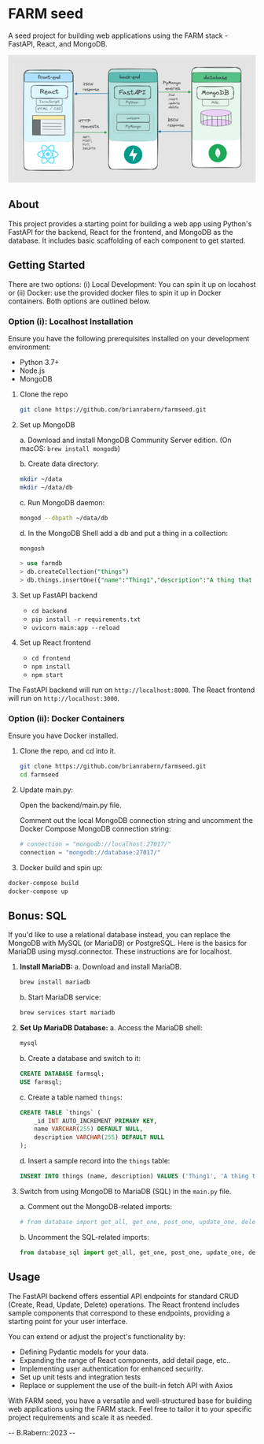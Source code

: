 # FARM seed

A seed project for building web applications using the FARM stack - FastAPI, React, and MongoDB.

![Screenshot](farm_wire.png)

## About

This project provides a starting point for building a web app using Python's FastAPI for the backend, React for the frontend, and MongoDB as the database. It includes basic scaffolding of each component to get started.

## Getting Started

There are two options: (i) Local Development: You can spin it up on locahost or (ii) Docker: use the provided docker files to spin it up in Docker containers. Both options are outlined below.

### Option (i): Localhost Installation

Ensure you have the following prerequisites installed on your development environment:

- Python 3.7+
- Node.js
- MongoDB

1. Clone the repo

   ```bash
   git clone https://github.com/brianrabern/farmseed.git
   ```

2. Set up MongoDB

   a. Download and install MongoDB Community Server edition. (On macOS: `brew install mongodb`)

   b. Create data directory:

   ```bash
   mkdir ~/data
   mkdir ~/data/db
   ```

   c. Run MongoDB daemon:

   ```bash
   mongod --dbpath ~/data/db
   ```

   d. In the MongoDB Shell add a db and put a thing in a collection:

   ```bash
   mongosh
   ```

   ```sql
   > use farmdb
   > db.createCollection("things")
   > db.things.insertOne({"name":"Thing1","description":"A thing that shines"})
   ```

3. Set up FastAPI backend

   - `cd backend`
   - `pip install -r requirements.txt`
   - `uvicorn main:app --reload`

4. Set up React frontend

   - `cd frontend`
   - `npm install`
   - `npm start`

The FastAPI backend will run on `http://localhost:8000`.
The React frontend will run on `http://localhost:3000`.

### Option (ii): Docker Containers

Ensure you have Docker installed.

1. Clone the repo, and cd into it.

   ```bash
   git clone https://github.com/brianrabern/farmseed.git
   cd farmseed
   ```

2. Update main.py:

   Open the backend/main.py file.

   Comment out the local MongoDB connection string and uncomment the Docker Compose MongoDB connection string:

   ```python
   # connection = "mongodb://localhost:27017/"
   connection = "mongodb://database:27017/"
   ```

3. Docker build and spin up:

```bash
docker-compose build
docker-compose up
```

## Bonus: SQL

If you'd like to use a relational database instead, you can replace the MongoDB with MySQL (or MariaDB) or PostgreSQL. Here is the basics for MariaDB using mysql.connector. These instructions are for localhost.

1. **Install MariaDB:**
   a. Download and install MariaDB.

   ```bash
   brew install mariadb
   ```

   b. Start MariaDB service:

   ```bash
   brew services start mariadb
   ```

2. **Set Up MariaDB Database:**
   a. Access the MariaDB shell:

   ```bash
   mysql
   ```

   b. Create a database and switch to it:

   ```sql
   CREATE DATABASE farmsql;
   USE farmsql;
   ```

   c. Create a table named `things`:

   ```sql
   CREATE TABLE `things` (
       _id INT AUTO_INCREMENT PRIMARY KEY,
       name VARCHAR(255) DEFAULT NULL,
       description VARCHAR(255) DEFAULT NULL
   );
   ```

   d. Insert a sample record into the `things` table:

   ```sql
   INSERT INTO things (name, description) VALUES ('Thing1', 'A thing that shines');
   ```

3. Switch from using MongoDB to MariaDB (SQL) in the `main.py` file.

   a. Comment out the MongoDB-related imports:

   ```python
   # from database import get_all, get_one, post_one, update_one, delete_one
   ```

   b. Uncomment the SQL-related imports:

   ```python
   from database_sql import get_all, get_one, post_one, update_one, delete_one
   ```

## Usage

The FastAPI backend offers essential API endpoints for standard CRUD (Create, Read, Update, Delete) operations. The React frontend includes sample components that correspond to these endpoints, providing a starting point for your user interface.

You can extend or adjust the project's functionality by:

- Defining Pydantic models for your data.
- Expanding the range of React components, add detail page, etc..
- Implementing user authentication for enhanced security.
- Set up unit tests and integration tests
- Replace or supplement the use of the built-in fetch API with Axios

With FARM seed, you have a versatile and well-structured base for building web applications using the FARM stack. Feel free to tailor it to your specific project requirements and scale it as needed.

-- B.Rabern::2023 --
